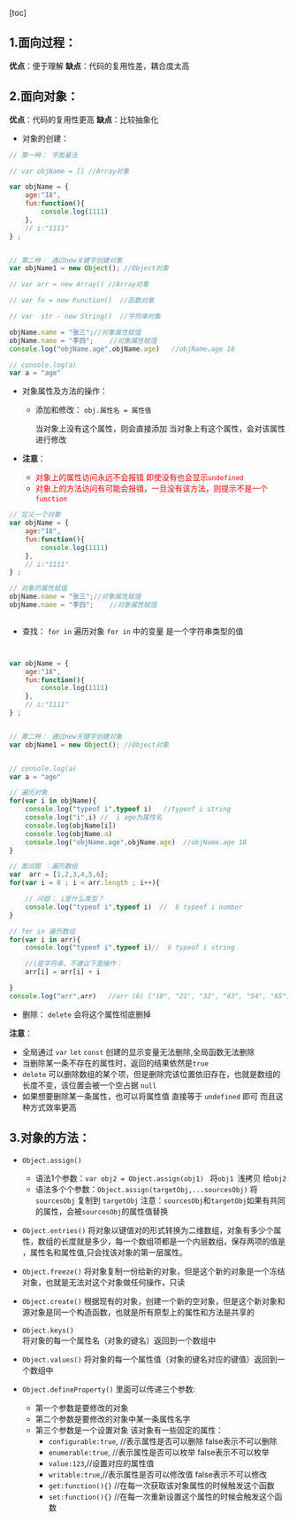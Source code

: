 [toc]
## 1.面向过程：
**优点**：便于理解
**缺点**：代码的复用性差，耦合度太高

## 2.面向对象：
**优点**：代码的复用性更高
**缺点**：比较抽象化
- 对象的创建：

```js
// 第一种： 字面量法

// var objName = [] //Array对象 

var objName = {
    age:"18",
    fun:function(){
        console.log(1111)
    },
    // i:"1111"
} ;


// 第二种： 通过new关键字创建对象
var objName1 = new Object(); //Object对象

// var arr = new Array() //Array对象

// var fn = new Function()  //函数对象

// var  str - new String()  //字符串对象

objName.name = "张三";//对象属性赋值			
objName.name = "李四";	//对象属性赋值		
console.log("objName.age",objName.age)   //objName.age 18

// console.log(a)
var a = "age"

```

			
- 对象属性及方法的操作：
    - 添加和修改：  `obj.属性名 = 属性值` 

		当对象上没有这个属性，则会直接添加
		当对象上有这个属性，会对该属性进行修改

- **注意**：
    - <font color="red">对象上的属性访问永远不会报错 即使没有也会显示`undefined`	</font>
    - <font color="red">对象上的方法访问有可能会报错，一旦没有该方法，则提示不是一个`function`</font>

```js
// 定义一个对象
var objName = {
    age:"18",
    fun:function(){
        console.log(1111)
    },
    // i:"1111"
} ;

// 对象的属性赋值
objName.name = "张三";//对象属性赋值			
objName.name = "李四";	//对象属性赋值
	
```
- 查找： `for in`  遍历对象    `for in` 中的变量 是一个字符串类型的值

```js


var objName = {
    age:"18",
    fun:function(){
        console.log(1111)
    },
    // i:"1111"
} ;


// 第二种： 通过new关键字创建对象
var objName1 = new Object(); //Object对象


// console.log(a)
var a = "age"

// 遍历对象
for(var i in objName){
    console.log("typeof i",typeof i)   //typeof i string
    console.log("i",i) //  i age为属性名
    console.log(objName[i])
    console.log(objName.a)
    console.log("objName.age",objName.age)  //objName.age 18
}

// 面试题 ：遍历数组
var  arr = [1,2,3,4,5,6];
for(var i = 0 ; i < arr.length ; i++){

    // 问题： i是什么类型？
    console.log("typeof i",typeof i)  //  6 typeof i number
}

// for in 遍历数组
for(var i in arr){
    console.log("typeof i",typeof i)//  6 typeof i string

    //i是字符串，不建议下面操作：
    arr[i] = arr[i] + i

}
console.log("arr",arr)   //arr (6) ["10", "21", "32", "43", "54", "65"]
```	
- 删除： `delete`   会将这个属性彻底删掉

**注意**：
- 全局通过 `var` `let` `const` 创建的显示变量无法删除,全局函数无法删除 
- 当删除某一条不存在的属性时，返回的结果依然是`true`
- `delete` 可以删除数组的某个项，但是删除完该位置依旧存在，也就是数组的长度不变，该位置会被一个空占据 `null`
- 如果想要删除某一条属性，也可以将属性值 直接等于 `undefined` 即可 而且这种方式效率更高	

## 3.对象的方法：
- `Object.assign()`
    - 语法1个参数：`var obj2 = Object.assign(obj1) ` 将`obj1 `浅拷贝 给`obj2`
    - 语法多个个参数：`Object.assign(targetObj,...sourcesObj)` 将 `sourcesObj` 复制到 `targetObj` 注意：`sourcesObj`和`targetObj`如果有共同的属性，会被`sourcesObj`的属性值替换

- `Object.entries()`
将对象以键值对的形式转换为二维数组，对象有多少个属性，数组的长度就是多少，每一个数组项都是一个内层数组，保存两项的值是 ，属性名和属性值,只会找该对象的第一层属性。

- `Object.freeze()`
将对象复制一份给新的对象，但是这个新的对象是一个冻结对象，也就是无法对这个对象做任何操作，只读

- `Object.create()` 
根据现有的对象，创建一个新的空对象，但是这个新对象和源对象是同一个构造函数，也就是所有原型上的属性和方法是共享的

- `Object.keys()`	
将对象的每一个属性名（对象的键名）返回到一个数组中

- `Object.values()`
将对象的每一个属性值（对象的键名对应的键值）返回到一个数组中

- `Object.defineProperty()` 里面可以传递三个参数:
    - 第一个参数是要修改的对象
    - 第二个参数是要修改的对象中某一条属性名字
    - 第三个参数是一个设置对象 该对象有一些固定的属性：
        - `configurable:true`, //表示属性是否可以删除  false表示不可以删除
        - `enumerable:true`, //表示属性是否可以枚举  false表示不可以枚举
        - `value:123`,//设置对应的属性值
        - `writable:true`,//表示属性是否可以修改值  false表示不可以修改
        - `get:function(){}` //在每一次获取该对象属性的时候触发这个函数
        - `set:function(){}` //在每一次重新设置这个属性的时候会触发这个函数